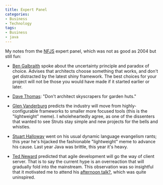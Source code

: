 ```yaml
---
title: Expert Panel
categories:
- Business
- Technology
tags:
- Business
- java
---
```


My notes from the [NFJS][1] expert panel, which was not as good as 2004 but still fun:


   [1]: /2005/03/20/gateway-software-symposium-2005.html


  * [Ben Galbraith][2] spoke about the uncertainty principle and paradox of choice.  Advises that architects choose something that works, and don't get distracted by the latest shiny framework.  The best choices for your project will not be those you would have made if it started earlier or later.


  * [Dave Thomas][3]: "Don't architect skyscrapers for garden huts."


  * [Glen Vanderburg][4] predicts the industry will move from highly-configurable frameworks to smaller more focused tools (this is the "lightweight" meme).  I wholeheartedly agree, as one of the dissenters that wanted to see Struts stay simple and new projects for the bells and whistles.


  * [Stuart Halloway][5] went on his usual dynamic language evangelism rants; this year he's hijacked the fashionable "lightweight" meme to advance his cause.  Last year Java was brittle, this year it's heavy.


  * [Ted Neward][6] predicted that agile development will go the way of client server.  That is to say the current hype is an overreaction that will gradually fold into the mainstream.  This observation was so insightful that it motivated me to attend his [afternoon talk?][7], which was quite uninspired.



   [2]: http://www.galbraiths.org/
   [3]: http://blogs.pragprog.com/cgi-bin/pragdave.cgi
   [4]: http://www.vanderburg.org/
   [5]: http://www.relevancellc.com/
   [6]: http://www.neward.net/ted/
   [7]: /2005/03/19/the-fallacies-of-enterprise-systems.html

